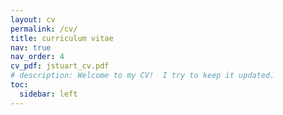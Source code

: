 ```yaml
---
layout: cv
permalink: /cv/
title: curriculum vitae
nav: true
nav_order: 4
cv_pdf: jstuart_cv.pdf
# description: Welcome to my CV!  I try to keep it updated.
toc:
  sidebar: left
---
```

